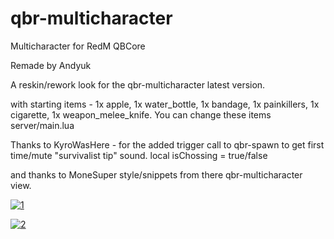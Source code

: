 # qbr-multicharacter
Multicharacter for RedM QBCore

Remade by Andyuk

A reskin/rework look for the qbr-multicharacter latest version.

with starting items - 1x apple, 1x water_bottle, 1x bandage, 1x painkillers, 1x cigarette, 1x weapon_melee_knife.
You can change these items server/main.lua

Thanks to KyroWasHere - for the added trigger call to qbr-spawn to get first time/mute "survivalist tip" sound.
local isChossing = true/false

and thanks to MoneSuper style/snippets from there qbr-multicharacter view.

<a href="https://ibb.co/HrXVm51"><img src="https://i.ibb.co/LCv84Vb/1.jpg" alt="1" border="0"></a>


<a href="https://ibb.co/JQ4fGjH"><img src="https://i.ibb.co/5FyNShL/2.jpg" alt="2" border="0"></a>
